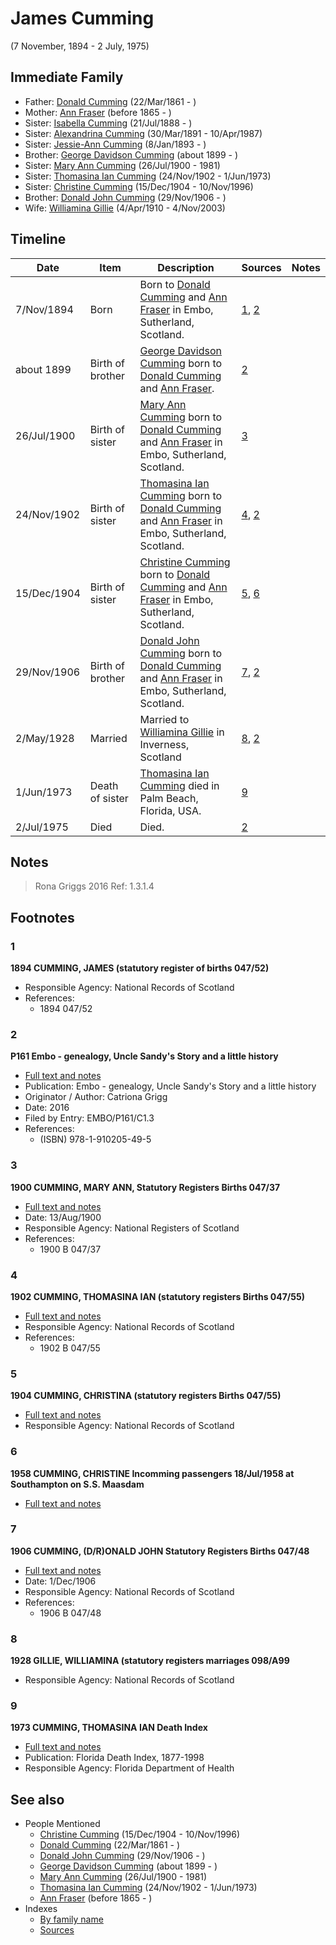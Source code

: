 ﻿---
layout: person
subject_key: i492889
permalink: /people/i492889
---

# James Cumming
(7 November, 1894 - 2 July, 1975)

## Immediate Family

* Father: [Donald Cumming](./@i20465544@-donald-cumming-b1861-3-22-d.md) (22/Mar/1861 - )
* Mother: [Ann Fraser](./@i70425788@-ann-fraser-b1865-d.md) (before 1865 - )
* Sister: [Isabella Cumming](./@i84684994@-isabella-cumming-b1888-7-21-d.md) (21/Jul/1888 - )
* Sister: [Alexandrina Cumming](./@i57186713@-alexandrina-cumming-b1891-3-30-d1987-4-10.md) (30/Mar/1891 - 10/Apr/1987)
* Sister: [Jessie-Ann Cumming](./@i66222886@-jessie-ann-cumming-b1893-1-8-d.md) (8/Jan/1893 - )
* Brother: [George Davidson Cumming](./@i13773669@-george-davidson-cumming-b1899-d.md) (about 1899 - )
* Sister: [Mary Ann Cumming](./@i48241984@-mary-ann-cumming-b1900-7-26-d1981.md) (26/Jul/1900 - 1981)
* Sister: [Thomasina Ian Cumming](./@i92241152@-thomasina-ian-cumming-b1902-11-24-d1973-6-1.md) (24/Nov/1902 - 1/Jun/1973)
* Sister: [Christine Cumming](./@i24328630@-christine-cumming-b1904-12-15-d1996-11-10.md) (15/Dec/1904 - 10/Nov/1996)
* Brother: [Donald John Cumming](./@i22331378@-donald-john-cumming-b1906-11-29-d.md) (29/Nov/1906 - )
* Wife: [Williamina Gillie](./@i23770336@-williamina-gillie-b1910-4-4-d2003-11-4.md) (4/Apr/1910 - 4/Nov/2003)

## Timeline

Date | Item | Description | Sources | Notes
---|---|---|---|---
7/Nov/1894 | Born | Born to [Donald Cumming](./@i20465544@-donald-cumming-b1861-3-22-d.md) and [Ann Fraser](./@i70425788@-ann-fraser-b1865-d.md) in Embo, Sutherland, Scotland. | [1](#1), [2](#2) | 
about 1899 | Birth of brother | [George Davidson Cumming](./@i13773669@-george-davidson-cumming-b1899-d.md) born to [Donald Cumming](./@i20465544@-donald-cumming-b1861-3-22-d.md) and [Ann Fraser](./@i70425788@-ann-fraser-b1865-d.md). | [2](#2) | 
26/Jul/1900 | Birth of sister | [Mary Ann Cumming](./@i48241984@-mary-ann-cumming-b1900-7-26-d1981.md) born to [Donald Cumming](./@i20465544@-donald-cumming-b1861-3-22-d.md) and [Ann Fraser](./@i70425788@-ann-fraser-b1865-d.md) in Embo, Sutherland, Scotland. | [3](#3) | 
24/Nov/1902 | Birth of sister | [Thomasina Ian Cumming](./@i92241152@-thomasina-ian-cumming-b1902-11-24-d1973-6-1.md) born to [Donald Cumming](./@i20465544@-donald-cumming-b1861-3-22-d.md) and [Ann Fraser](./@i70425788@-ann-fraser-b1865-d.md) in Embo, Sutherland, Scotland. | [4](#4), [2](#2) | 
15/Dec/1904 | Birth of sister | [Christine Cumming](./@i24328630@-christine-cumming-b1904-12-15-d1996-11-10.md) born to [Donald Cumming](./@i20465544@-donald-cumming-b1861-3-22-d.md) and [Ann Fraser](./@i70425788@-ann-fraser-b1865-d.md) in Embo, Sutherland, Scotland. | [5](#5), [6](#6) | 
29/Nov/1906 | Birth of brother | [Donald John Cumming](./@i22331378@-donald-john-cumming-b1906-11-29-d.md) born to [Donald Cumming](./@i20465544@-donald-cumming-b1861-3-22-d.md) and [Ann Fraser](./@i70425788@-ann-fraser-b1865-d.md) in Embo, Sutherland, Scotland. | [7](#7), [2](#2) | 
2/May/1928 | Married | Married to [Williamina Gillie](./@i23770336@-williamina-gillie-b1910-4-4-d2003-11-4.md) in Inverness, Scotland | [8](#8), [2](#2) | 
1/Jun/1973 | Death of sister | [Thomasina Ian Cumming](./@i92241152@-thomasina-ian-cumming-b1902-11-24-d1973-6-1.md) died in Palm Beach, Florida, USA. | [9](#9) | 
2/Jul/1975 | Died | Died. | [2](#2) | 

## Notes

> Rona Griggs 2016 Ref: 1.3.1.4
>


## Footnotes

### 1

**1894 CUMMING, JAMES (statutory register of births 047/52)**

* Responsible Agency: National Records of Scotland
* References: 
  * 1894 047/52

### 2

**P161 Embo - genealogy, Uncle Sandy's Story and a little history**

* [Full text and notes](../sources/@s95058656@-p161-embo-genealogy,-uncle-sandy's-story-and-a-little-history.md)
* Publication: Embo - genealogy, Uncle Sandy's Story and a little history
* Originator / Author: Catriona Grigg
* Date: 2016
* Filed by Entry: EMBO/P161/C1.3
* References: 
  * (ISBN) 978-1-910205-49-5

### 3

**1900 CUMMING, MARY ANN, Statutory Registers Births 047/37**

* [Full text and notes](../sources/@s82423595@-1900-cumming,-mary-ann,-statutory-registers-births-047-37.md)
* Date: 13/Aug/1900
* Responsible Agency: National Registers of Scotland
* References: 
  * 1900 B 047/37

### 4

**1902 CUMMING, THOMASINA IAN (statutory registers Births 047/55)**

* [Full text and notes](../sources/@s35066283@-1902-cumming,-thomasina-ian-statutory-registers-births-047-55-.md)
* Responsible Agency: National Records of Scotland
* References: 
  * 1902 B 047/55

### 5

**1904 CUMMING, CHRISTINA (statutory registers Births 047/55)**

* [Full text and notes](../sources/@s54224404@-1904-cumming,-christina-statutory-registers-births-047-55-.md)
* Responsible Agency: National Records of Scotland

### 6

**1958 CUMMING, CHRISTINE Incomming passengers 18/Jul/1958 at Southampton on S.S. Maasdam**

* [Full text and notes](../sources/@s80083940@-1958-cumming,-christine-incomming-passengers-18-jul-1958-at-southampton-on-s.s.-maasdam.md)

### 7

**1906 CUMMING, (D/R)ONALD JOHN Statutory Registers Births 047/48**

* [Full text and notes](../sources/@s10982096@-1906-cumming,-d-r-onald-john-statutory-registers-births-047-48.md)
* Date: 1/Dec/1906
* Responsible Agency: National Records of Scotland
* References: 
  * 1906 B 047/48

### 8

**1928 GILLIE, WILLIAMINA (statutory registers marriages 098/A99**

* Responsible Agency: National Records of Scotland

### 9

**1973 CUMMING, THOMASINA IAN Death Index**

* [Full text and notes](../sources/@s10919610@-1973-cumming,-thomasina-ian-death-index.md)
* Publication: Florida Death Index, 1877-1998
* Responsible Agency: Florida Department of Health


## See also

- People Mentioned
  - [Christine Cumming](./@i24328630@-christine-cumming-b1904-12-15-d1996-11-10.md) (15/Dec/1904 - 10/Nov/1996)
  - [Donald Cumming](./@i20465544@-donald-cumming-b1861-3-22-d.md) (22/Mar/1861 - )
  - [Donald John Cumming](./@i22331378@-donald-john-cumming-b1906-11-29-d.md) (29/Nov/1906 - )
  - [George Davidson Cumming](./@i13773669@-george-davidson-cumming-b1899-d.md) (about 1899 - )
  - [Mary Ann Cumming](./@i48241984@-mary-ann-cumming-b1900-7-26-d1981.md) (26/Jul/1900 - 1981)
  - [Thomasina Ian Cumming](./@i92241152@-thomasina-ian-cumming-b1902-11-24-d1973-6-1.md) (24/Nov/1902 - 1/Jun/1973)
  - [Ann Fraser](./@i70425788@-ann-fraser-b1865-d.md) (before 1865 - )
- Indexes
  - [By family name](../index-by-family-name.md)
  - [Sources](../index-of-sources-by-title.md)
